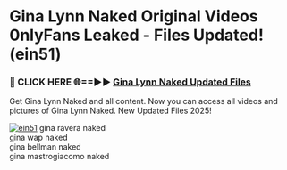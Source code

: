 # Gina Lynn Naked Original Videos 0nlyFans Leaked - Files Updated! (ein51)

<h3>🔴 CLICK HERE 🌐==►► <a href="https://tinyurl.com/up5wt9bj" rel="nofollow">Gina Lynn Naked Updated Files</a></h3>

Get Gina Lynn Naked and all content. Now you can access all videos and pictures of Gina Lynn Naked. New Updated Files 2025!

[![ein51](https://i.imgur.com/ABiUzMV.gif)](https://tinyurl.com/up5wt9bj)
gina ravera naked<br>
gina wap naked<br>
gina bellman naked<br>
gina mastrogiacomo naked